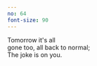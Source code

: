 ```yaml
---
no: 64
font-size: 90
---
```


Tomorrow it's all  
gone too, all back to normal;  
The joke is on you. 

